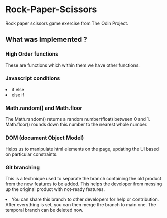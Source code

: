 # Rock-Paper-Scissors
Rock paper scissors game exercise from The Odin Project.

## What was Implemented ?
### High Order functions
These are functions which within them we have other functions.

### Javascript conditions
<li>if else</li>
<li>else if</li>

### Math.random() and Math.floor
The Math.random() returns a random number(float) between 0 and 1.
Math.floor() rounds down this number to the nearest whole number.

### DOM (document Object Model)
Helps us to manipulate html elements on the page, updating the UI based on particular constraints.

### Git branching
This is a technique used to separate the branch containing the old product from the new features 
to be added. This helps the developer from messing up the original product with not-ready features.
<li>You can share this branch to other developers for help or contribution.</li>
After everything is set, you can then merge the branch to main one.
The temporal branch can be deleted now.

